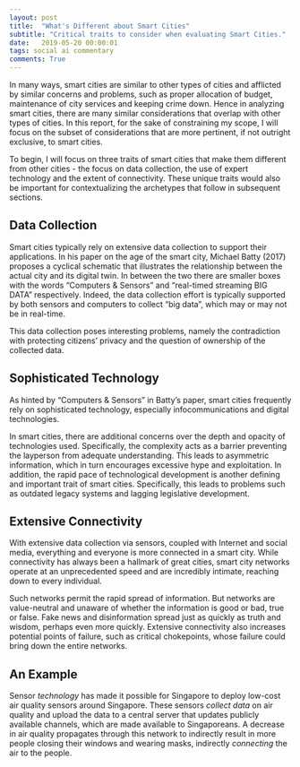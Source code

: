 ```yaml
---
layout: post
title:  "What's Different about Smart Cities"
subtitle: "Critical traits to consider when evaluating Smart Cities."
date:   2019-05-20 00:00:01
tags: social ai commentary
comments: True
---
```


In many ways, smart cities are similar to other types of cities and afflicted by similar concerns and problems, such as proper allocation of budget, maintenance of city services and keeping crime down. Hence in analyzing smart cities, there are many similar considerations that overlap with other types of cities. In this report, for the sake of constraining my scope, I will focus on the subset of considerations that are more pertinent, if not outright exclusive, to smart cities.

To begin, I will focus on three traits of smart cities that make them different from other cities - the focus on data collection, the use of expert technology and the extent of connectivity. These unique traits would also be important for contextualizing the archetypes that follow in subsequent sections.

## Data Collection

Smart cities typically rely on extensive data collection to support their applications. In his paper on the age of the smart city, Michael Batty (2017) proposes a cyclical schematic that illustrates the relationship between the actual city and its digital twin. In between the two there are smaller boxes with the words “Computers & Sensors” and “real-timed streaming BIG DATA” respectively. Indeed, the data collection effort is typically supported by both sensors and computers to collect “big data”, which may or may not be in real-time.

This data collection poses interesting problems, namely the contradiction with protecting citizens’ privacy and the question of ownership of the collected data.

## Sophisticated Technology

As hinted by “Computers & Sensors” in Batty’s paper, smart cities frequently rely on sophisticated technology, especially infocommunications and digital technologies.

In smart cities, there are additional concerns over the depth and opacity of technologies used. Specifically, the complexity acts as a barrier preventing the layperson from adequate understanding. This leads to asymmetric information, which in turn encourages excessive hype and exploitation. In addition, the rapid pace of technological development is another defining and important trait of smart cities. Specifically, this leads to problems such as outdated legacy systems and lagging legislative development.

## Extensive Connectivity

With extensive data collection via sensors, coupled with Internet and social media, everything and everyone is more connected in a smart city. While connectivity has always been a hallmark of great cities, smart city networks operate at an unprecedented speed and are incredibly intimate, reaching down to every individual.

Such networks permit the rapid spread of information. But networks are value-neutral and unaware of whether the information is good or bad, true or false. Fake news and disinformation spread just as quickly as truth and wisdom, perhaps even more quickly. Extensive connectivity also increases potential points of failure, such as critical chokepoints, whose failure could bring down the entire networks.

## An Example

Sensor *technology* has made it possible for Singapore to deploy low-cost air quality sensors around Singapore. These sensors *collect data* on air quality and upload the data to a central server that updates publicly available channels, which are made available to Singaporeans. A decrease in air quality propagates through this network to indirectly result in more people closing their windows and wearing masks, indirectly *connecting* the air to the people.

